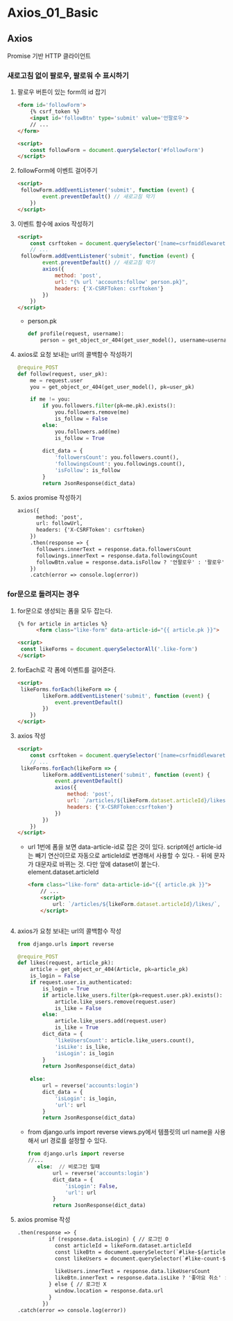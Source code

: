 # Axios_01_Basic



## Axios

Promise 기반 HTTP 클라이언트



### 새로고침 없이 팔로우, 팔로워 수 표시하기

1. 팔로우 버튼이 있는 form의 id 잡기

   ```html
   <form id='followForm'>
       {% csrf_token %}
       <input id='followBtn' type='submit' value='언팔로우'>
       // ...
   </form>
   
   <script>
       const followForm = document.querySelector('#followForm')
   </script>
   ```

   

2. followForm에 이벤트 걸어주기

   ```html
   <script>
   	followForm.addEventListener('submit', function (event) {
           event.preventDefault() // 새로고침 막기
       })
   </script>
   ```

   

3. 이벤트 함수에 axios 작성하기

   ```html
   <script>
       const csrftoken = document.querySelector('[name=csrfmiddlewaretoken]').value
       // ...
   	followForm.addEventListener('submit', function (event) {
           event.preventDefault() // 새로고침 막기
           axios({
               method: 'post',
               url: "{% url 'accounts:follow' person.pk}",
               headers: {'X-CSRFToken: csrftoken'}
           })
       })
   </script>
   ```

   

   - person.pk

     ```python
     def profile(request, username):
         person = get_object_or_404(get_user_model(), username=username)
     ```

   

4. axios로 요청 보내는 url의 콜백함수 작성하기

   ```python
   @require_POST   
   def follow(request, user_pk):
       me = request.user
       you = get_object_or_404(get_user_model(), pk=user_pk)
   
       if me != you:
           if you.followers.filter(pk=me.pk).exists():
               you.followers.remove(me)
               is_follow = False
           else:
               you.followers.add(me)
               is_follow = True
           
           dict_data = {
               'followersCount': you.followers.count(),
               'followingsCount': you.followings.count(),
               'isFollow': is_follow
           }
           return JsonResponse(dict_data)
   ```

   

5. axios promise 작성하기

   ```html
   axios({
         method: 'post',
         url: followUrl,
         headers: {'X-CSRFToken': csrftoken}
       })
       .then(response => {
         followers.innerText = response.data.followersCount
         followings.innerText = response.data.followingsCount
         followBtn.value = response.data.isFollow ? '언팔로우' : '팔로우'
       })
       .catch(error => console.log(error))
   ```

    



### for문으로 돌려지는 경우

1. for문으로 생성되는 폼을 모두 잡는다.

   ```html
   {% for article in articles %}
         <form class="like-form" data-article-id="{{ article.pk }}">
   
   <script>
   	const likeForms = document.querySelectorAll('.like-form')
   </script>
   ```

   

2. forEach로 각 폼에 이벤트를 걸어준다.

   ```html
   <script>
   	likeForms.forEach(likeForm => {
           likeForm.addEventListener('submit', function (event) {
               event.preventDefault()
           })
       })
   </script>
   ```

   

3. axios 작성

   ```html
   <script>
       const csrftoken = document.querySelector('[name=csrfmiddlewaretoken]').value
       // ...
   	likeForms.forEach(likeForm => {
           likeForm.addEventListener('submit', function (event) {
               event.preventDefault()
               axios({
                   method: 'post',
                   url: `/articles/${likeForm.dataset.articleId}/likes/`,
                   headers: {'X-CSRFToken:csrftoken'}
               })
           })
       })
   </script>
   ```

   

   - url
     1번에 폼을 보면 data-article-id로 잡은 것이 있다. script에선 article-id는 빼기 연산이므로 자동으로 articleId로 변경해서 사용할 수 있다. - 뒤에 문자가 대문자로 바뀌는 것. 다만 앞에 dataset이 붙는다. element.dataset.articleId

     ```html
     <form class="like-form" data-article-id="{{ article.pk }}">
         // ...
         <script>
             url: `/articles/${likeForm.dataset.articleId}/likes/`,
         </script>

   

4. axios가 요청 보내는 url의 콜백함수 작성

   ```python
   from django.urls import reverse
   
   @require_POST
   def likes(request, article_pk):
       article = get_object_or_404(Article, pk=article_pk)
       is_login = False
       if request.user.is_authenticated:
           is_login = True
           if article.like_users.filter(pk=request.user.pk).exists():
               article.like_users.remove(request.user)
               is_like = False
           else:
               article.like_users.add(request.user)
               is_like = True
           dict_data = {
               'likeUsersCount': article.like_users.count(),
               'isLike': is_like,
               'isLogin': is_login
           }
           return JsonResponse(dict_data)
       
       else:
           url = reverse('accounts:login')
           dict_data = {
               'isLogin': is_login,
               'url': url
           }
           return JsonResponse(dict_data)
   ```

   

   - from django.urls import reverse
     views.py에서 템플릿의 url name을 사용해서 url 경로를 설정할 수 있다.

     ```python
     from django.urls import reverse
     //...
     	else:  // 비로그인 일때
             url = reverse('accounts:login')
             dict_data = {
                 'isLogin': False,
                 'url': url
             }
             return JsonResponse(dict_data)
     ```

     

5. axios promise 작성

   ```html
   .then(response => {
             if (response.data.isLogin) { // 로그인 O
               const articleId = likeForm.dataset.articleId
               const likeBtn = document.querySelector(`#like-${articleId}`)
               const likeUsers = document.querySelector(`#like-count-${articleId}`)
               
               likeUsers.innerText = response.data.likeUsersCount
               likeBtn.innerText = response.data.isLike ? '좋아요 취소' : '좋아요'
             } else { // 로그인 X
               window.location = response.data.url
             }
           })
   .catch(error => console.log(error))
   ```

   